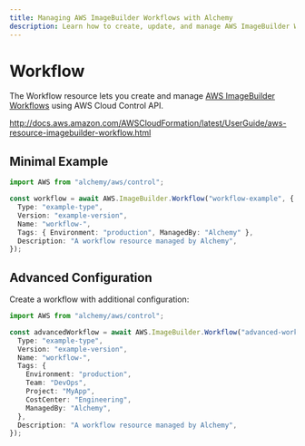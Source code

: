 ```yaml
---
title: Managing AWS ImageBuilder Workflows with Alchemy
description: Learn how to create, update, and manage AWS ImageBuilder Workflows using Alchemy Cloud Control.
---
```


# Workflow

The Workflow resource lets you create and manage [AWS ImageBuilder Workflows](https://docs.aws.amazon.com/imagebuilder/latest/userguide/) using AWS Cloud Control API.

http://docs.aws.amazon.com/AWSCloudFormation/latest/UserGuide/aws-resource-imagebuilder-workflow.html

## Minimal Example

```ts
import AWS from "alchemy/aws/control";

const workflow = await AWS.ImageBuilder.Workflow("workflow-example", {
  Type: "example-type",
  Version: "example-version",
  Name: "workflow-",
  Tags: { Environment: "production", ManagedBy: "Alchemy" },
  Description: "A workflow resource managed by Alchemy",
});
```

## Advanced Configuration

Create a workflow with additional configuration:

```ts
import AWS from "alchemy/aws/control";

const advancedWorkflow = await AWS.ImageBuilder.Workflow("advanced-workflow", {
  Type: "example-type",
  Version: "example-version",
  Name: "workflow-",
  Tags: {
    Environment: "production",
    Team: "DevOps",
    Project: "MyApp",
    CostCenter: "Engineering",
    ManagedBy: "Alchemy",
  },
  Description: "A workflow resource managed by Alchemy",
});
```

